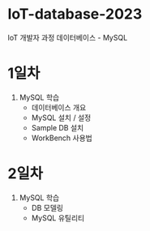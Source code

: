 # IoT-database-2023
IoT 개발자 과정 데이터베이스 - MySQL

# 1일차
1. MySQL 학습
    - 데이터베이스 개요
    - MySQL 설치 / 설정
    - Sample DB 설치
    - WorkBench 사용법

# 2일차
1. MySQL 학습
    - DB 모델링
    -  MySQL 유틸리티